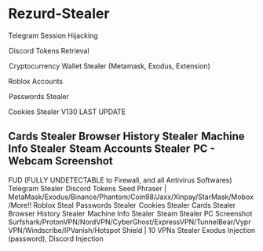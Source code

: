 # Rezurd-Stealer


 
 
 
 Telegram Session Hijacking
 
 Discord Tokens Retrieval
 
 Cryptocurrency Wallet Stealer (Metamask, Exodus, Extension)
 
 Roblox Accounts
 
 Passwords Stealer
 
 Cookies Stealer V130 LAST UPDATE
 
 Cards Stealer
 Browser History Stealer
 Machine Info Stealer
 Steam Accounts Stealer
 PC - Webcam Screenshot
-----------------------------
FUD (FULLY UNDETECTABLE to Firewall, and all Antivirus Softwares)
Telegram Stealer
 Discord Tokens
 Seed Phraser | MetaMask/Exodus/Binance/Phantom/Coin98/Jaxx/Xinpay/StarMask/Mobox/More!!
 Roblox Steal
 Passwords Stealer
 Cookies Stealer
 Cards Stealer
 Browser History Stealer
 Machine Info Stealer
 Steam Stealer
 PC Screenshot
 Surfshark/ProtonVPN/NordVPN/CyberGhost/ExpressVPN/TunnelBear/VyprVPN/Windscribe/IPVanish/Hotspot Shield | 10 VPNs Stealer
 Exodus Injection (password), Discord Injection
